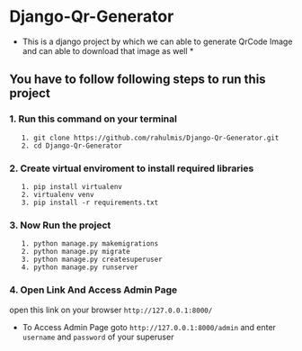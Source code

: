 # Django-Qr-Generator

* This is a django project by which we can able to generate QrCode Image and can able to download that image as well *





## You have to follow following steps to run this project

### 1. Run this command on your terminal 
       1. git clone https://github.com/rahulmis/Django-Qr-Generator.git
       2. cd Django-Qr-Generator
### 2. Create virtual enviroment to install required libraries 
       1. pip install virtualenv
       2. virtualenv venv
       3. pip install -r requirements.txt
### 3. Now Run the project
       1. python manage.py makemigrations
       2. python manage.py migrate
       3. python manage.py createsuperuser
       4. python manage.py runserver
### 4. Open Link And Access Admin Page
open this link on your browser `http://127.0.0.1:8000/`

* To Access Admin Page goto `http://127.0.0.1:8000/admin` and enter `username` and `password` of your superuser

